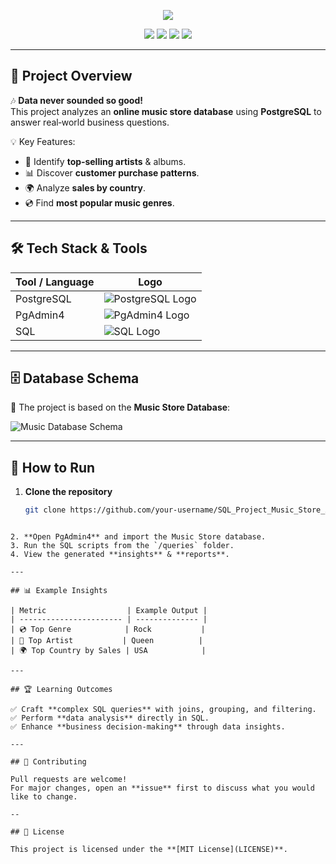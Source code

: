 <!-- Banner -->
<p align="center">
  <img src="https://capsule-render.vercel.app/api?type=waving&color=gradient&text=🎵%20Music%20Store%20SQL%20Analysis%20🎶&height=120&section=header" />
</p>

<!-- Badges -->
<p align="center">
  <img src="https://img.shields.io/badge/SQL-Data%20Analysis-blue?style=for-the-badge&logo=database&logoColor=white" />
  <img src="https://img.shields.io/badge/PostgreSQL-316192?style=for-the-badge&logo=postgresql&logoColor=white" />
  <img src="https://img.shields.io/badge/PgAdmin4-336791?style=for-the-badge&logo=postgresql&logoColor=white" />
  <img src="https://img.shields.io/badge/License-MIT-green?style=for-the-badge" />
</p>

---

## 📌 Project Overview  
🎶 **Data never sounded so good!**  
This project analyzes an **online music store database** using **PostgreSQL** to answer real‑world business questions.  

💡 Key Features:  
- 🎯 Identify **top‑selling artists** & albums.  
- 📊 Discover **customer purchase patterns**. 
- 🌍 Analyze **sales by country**.  
- 💿 Find **most popular music genres**.

---

## 🛠️ Tech Stack & Tools  
| Tool / Language | Logo |
|-----------------|------|
| PostgreSQL | ![PostgreSQL Logo](https://cdn.jsdelivr.net/gh/devicons/devicon/icons/postgresql/postgresql-original.svg) |
| PgAdmin4 | ![PgAdmin4 Logo](https://upload.wikimedia.org/wikipedia/commons/0/04/Postgresql_elephant.svg) |
| SQL | ![SQL Logo](https://upload.wikimedia.org/wikipedia/commons/8/87/Sql_data_base_with_logo.png) |

---

## 🗄️ Database Schema  
📌 The project is based on the **Music Store Database**:  

![Music Database Schema](https://user-images.githubusercontent.com/112153548/213707717-bfc9f479-52d9-407b-99e1-e94db7ae10a3.png)

---

## 🚀 How to Run  
1. **Clone the repository**  
   ```bash
   git clone https://github.com/your-username/SQL_Project_Music_Store_Analysis.git
````

2. **Open PgAdmin4** and import the Music Store database.
3. Run the SQL scripts from the `/queries` folder.
4. View the generated **insights** & **reports**.

---

## 📊 Example Insights

| Metric                  | Example Output |
| ----------------------- | -------------- |
| 💿 Top Genre            | Rock           |
| 🎤 Top Artist           | Queen          |
| 🌍 Top Country by Sales | USA            |

---

## 🏆 Learning Outcomes

✅ Craft **complex SQL queries** with joins, grouping, and filtering.
✅ Perform **data analysis** directly in SQL.
✅ Enhance **business decision‑making** through data insights.

---

## 🤝 Contributing

Pull requests are welcome!
For major changes, open an **issue** first to discuss what you would like to change.

--

## 📜 License

This project is licensed under the **[MIT License](LICENSE)**.


